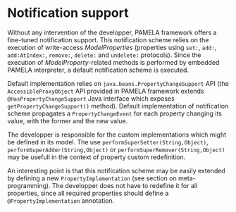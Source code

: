 # Notification support

Without any intervention of the developper, PAMELA framework offers a fine-tuned notification support. This notification scheme relies on the execution of write-access *ModelProperties* (properties using `set:`, `add:`, `add:AtIndex:`, `remove:`, `delete:` and `undelete:` protocols). Since the execution of *ModelProperty*-related methods is performed by embedded PAMELA interpreter, a default notification scheme is executed. 

Default implementation relies on `java.beans.PropertyChangeSupport` API (the `AccessibleProxyObject` API provided in PAMELA framework extends `@HasPropertyChangeSupport` Java interface which exposes `getPropertyChangeSupport()` method). Default implementation of notification scheme propagates a `PropertyChangeEvent` for each property changing its value, with the former and the new value.

The developper is responsible for the custom implementations which might be defined in its model. The use `performSuperSetter(String,Object)`, `performSuperAdder(String,Object)` or `performSuperRemover(String,Object)` may be usefull in the context of property custom redefinition. 

An interesting point is that this notification scheme may be easily extended by defining a new `PropertyImplementation` (see section on meta-programming). The developper does not have to redefine it for all properties, since all required properties should define a `@PropertyImplementation` annotation.


 

    
  
